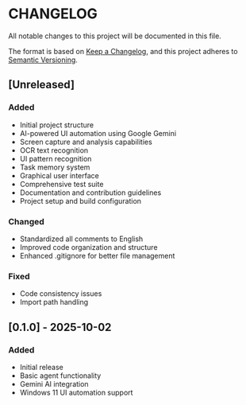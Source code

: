 # CHANGELOG

All notable changes to this project will be documented in this file.

The format is based on [Keep a Changelog](https://keepachangelog.com/en/1.0.0/),
and this project adheres to [Semantic Versioning](https://semver.org/spec/v2.0.0.html).

## [Unreleased]

### Added

- Initial project structure
- AI-powered UI automation using Google Gemini
- Screen capture and analysis capabilities
- OCR text recognition
- UI pattern recognition
- Task memory system
- Graphical user interface
- Comprehensive test suite
- Documentation and contribution guidelines
- Project setup and build configuration

### Changed

- Standardized all comments to English
- Improved code organization and structure
- Enhanced .gitignore for better file management

### Fixed

- Code consistency issues
- Import path handling

## [0.1.0] - 2025-10-02

### Added

- Initial release
- Basic agent functionality
- Gemini AI integration
- Windows 11 UI automation support
